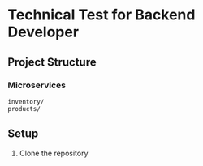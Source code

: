 # Technical Test for Backend Developer

## Project Structure

### Microservices

```
inventory/
products/
```

## Setup

1. Clone the repository
